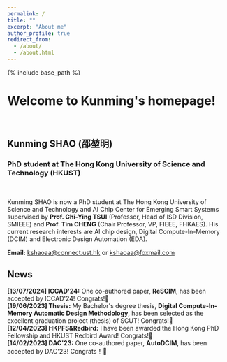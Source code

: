 ```yaml
---
permalink: /
title: ""
excerpt: "About me"
author_profile: true
redirect_from: 
  - /about/
  - /about.html
---
```



{% include base_path %}
# Welcome to Kunming's homepage!
&emsp;
## Kunming SHAO (邵堃明)
### PhD student at The Hong Kong University of Science and Technology (HKUST)
&emsp;

Kunming SHAO is now a PhD student at The Hong Kong University of Science and Technology and AI Chip Center for Emerging Smart Systems supervised by **Prof. Chi-Ying TSUI** (Professor, Head of ISD Division, SMIEEE) and **Prof. Tim CHENG** (Chair Professor, VP, FIEEE, FHKAES). His current research interests are AI chip design, Digital Compute-In-Memory (DCIM) and Electronic Design Automation (EDA).


**Email:** kshaoaa@connect.ust.hk or kshaoaa@foxmail.com



## News
**[13/07/2024] ICCAD'24:** One co-authored paper, **ReSCIM**, has been accepted by ICCAD'24! Congrats!🎉 \
**[19/06/2023] Thesis:** My Bachelor's degree thesis, **Digital Compute-In-Memory Automatic Design Methodology**, has been selected as the excellent graduation project (thesis) of SCUT! Congrats!🎉\
**[12/04/2023] HKPFS&Redbird:** I have been awarded the Hong Kong PhD Fellowship and HKUST Redbird Award! Congrats!🎉 \
**[14/02/2023] DAC'23:** One co-authored paper, **AutoDCIM**, has been accepted by DAC'23! Congrats！🎉
